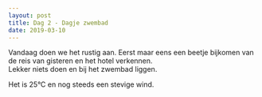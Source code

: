 ```yaml
---
layout: post
title: Dag 2 - Dagje zwembad
date: 2019-03-10
---
```

Vandaag doen we het rustig aan. Eerst maar eens een beetje bijkomen van de reis van gisteren en het hotel verkennen.  
Lekker niets doen en bij het zwembad liggen.

Het is 25°C en nog steeds een stevige wind.
